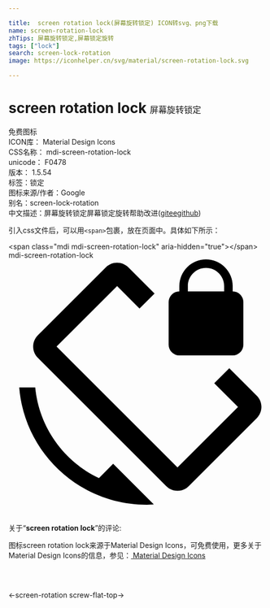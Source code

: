 ```yaml
---

title:  screen rotation lock(屏幕旋转锁定) ICON转svg、png下载
name: screen-rotation-lock
zhTips: 屏幕旋转锁定,屏幕锁定旋转
tags: ["lock"]
search: screen-lock-rotation
image: https://iconhelper.cn/svg/material/screen-rotation-lock.svg

---
```


# screen rotation lock  <small style="font-size: 60%;font-weight: 100">屏幕旋转锁定</small>


<div class="detail-page">
<p>
<span><span class="badge-success badge">免费图标</span> </span>
<br/>
<span>
ICON库：
<span class="badge-secondary badge">Material Design Icons</span> 
</span>
<br/>
<span>
CSS名称：
<span class="badge-secondary badge">mdi-screen-rotation-lock</span> 
</span>
<br/>
<span>
unicode：
<span class="badge-secondary badge">F0478</span> 
<copy-btn content='F0478' btn-title=""></copy-btn>
<copy-btn :content='String.fromCodePoint(parseInt("F0478", 16))' btn-title="复制U"></copy-btn>
</span>
<br/>
<span>
版本：
<span class="badge-secondary badge">1.5.54</span> 
</span><br/><span>标签：<span class="badge-light badge"><router-link to="/tags/lock.html">锁定</router-link></span></span>
<br/>
<span>图标来源/作者：<span class="badge-light badge">Google</span></span> 
<br/>
<span>别名：<span class="badge-light badge">screen-lock-rotation</span></span><br/><span class="zh-detail">中文描述：<span class="badge-primary badge">屏幕旋转锁定</span><span class="badge-primary badge">屏幕锁定旋转</span><span class="help-link"><span>帮助改进</span>(<a href="https://gitee.com/liuwave/icon-helper/edit/master/json/material/screen-rotation-lock.json" target="_blank" rel="noopener noreferrer">gitee</a><a href="https://github.com/liuwave/icon-helper/edit/master/json/material/screen-rotation-lock.json" target="_blank" rel="noopener noreferrer">github</a></span>)</span><br/>
</p>
</div>
<div class="alert alert-dark">
  <i class="mdi mdi-screen-rotation-lock mdi-48px"></i>
  <i class="mdi mdi-screen-rotation-lock mdi-36px"></i>
  <i class="mdi mdi-screen-rotation-lock mdi-24px"></i>
  <i class="mdi mdi-screen-rotation-lock mdi-18px"></i>
</div>
<div>
  <p>引入css文件后，可以用<code>&lt;span&gt;</code>包裹，放在页面中。具体如下所示：    
  </p>
  <div class="alert alert-primary" style="font-size: 14px">
    &lt;span class="mdi mdi-screen-rotation-lock" aria-hidden="true"&gt;&lt;/span&gt;
    <copy-btn content='<span class="mdi mdi-screen-rotation-lock" aria-hidden="true"></span>'></copy-btn>
  </div>
  <div class="alert alert-secondary">
    <i class="mdi mdi-screen-rotation-lock"
    style="font-size: 24px"
    aria-hidden="true"></i> mdi-screen-rotation-lock
    <copy-btn content="mdi-screen-rotation-lock" btn-title="复制图标名称"></copy-btn>
  </div>
</div>
<div id="svg" class="svg-wrap">
<svg xmlns="http://www.w3.org/2000/svg" viewBox="0 0 24 24"><path d="M16.8,2.5C16.8,1.56 17.56,0.8 18.5,0.8C19.44,0.8 20.2,1.56 20.2,2.5V3H16.8V2.5M16,9H21A1,1 0 0,0 22,8V4A1,1 0 0,0 21,3V2.5A2.5,2.5 0 0,0 18.5,0A2.5,2.5 0 0,0 16,2.5V3A1,1 0 0,0 15,4V8A1,1 0 0,0 16,9M8.47,20.5C5.2,18.94 2.86,15.76 2.5,12H1C1.5,18.16 6.66,23 12.95,23L13.61,22.97L9.8,19.15L8.47,20.5M23.25,12.77L20.68,10.2L19.27,11.61L21.5,13.83L15.83,19.5L4.5,8.17L10.17,2.5L12.27,4.61L13.68,3.2L11.23,0.75C10.64,0.16 9.69,0.16 9.11,0.75L2.75,7.11C2.16,7.7 2.16,8.65 2.75,9.23L14.77,21.25C15.36,21.84 16.31,21.84 16.89,21.25L23.25,14.89C23.84,14.3 23.84,13.35 23.25,12.77Z" /></svg>
</div>
<detail full-name='mdi-screen-rotation-lock'></detail>
<div class="icon-detail__container">
<p>关于“<b>screen rotation lock</b>”的评论:</p>
</div>
<Vssue title="关于“screen rotation lock”的评论" />    
<div><p>图标screen rotation lock来源于Material Design Icons，可免费使用，更多关于 Material Design Icons的信息，参见：<a target="_blank" href="https://iconhelper.cn/material.html"> Material Design Icons</a>
</p></div>

<div style="padding:2rem 0 " class="page-nav"><p class="inner"><span class="prev">←<router-link to="/icon/screen-rotation.html">screen-rotation</router-link></span> <span class="next"><router-link to="/icon/screw-flat-top.html">screw-flat-top</router-link>→</span></p></div>

